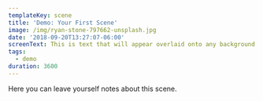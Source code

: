 ```yaml
---
templateKey: scene
title: 'Demo: Your First Scene'
image: /img/ryan-stone-797662-unsplash.jpg
date: '2018-09-20T13:27:07-06:00'
screenText: This is text that will appear overlaid onto any background.
tags:
  - demo
duration: 3600
---
```

Here you can leave yourself notes about this scene.

